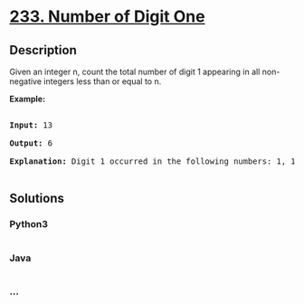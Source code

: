 # [233. Number of Digit One](https://leetcode.com/problems/number-of-digit-one)

## Description
<p>Given an integer n, count the total number of digit 1 appearing in all non-negative integers less than or equal to n.</p>



<p><strong>Example:</strong></p>



<pre>

<strong>Input:</strong> 13

<strong>Output:</strong> 6 

<strong>Explanation: </strong>Digit 1 occurred in the following numbers: 1, 10, 11, 12, 13.

</pre>




## Solutions


<!-- tabs:start -->

### **Python3**

```python

```

### **Java**

```java

```

### **...**
```

```

<!-- tabs:end -->